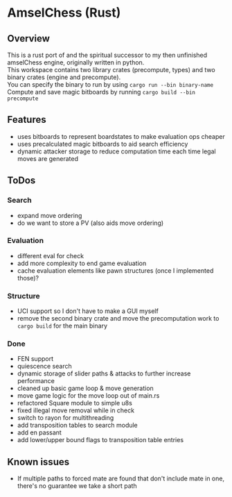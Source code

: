 # AmselChess (Rust)

## Overview
This is a rust port of and the spiritual successor to my then unfinished amselChess engine, originally written in python.  
This workspace contains two library crates (precompute, types) and two binary crates (engine and precompute).  
You can specify the binary to run by using `cargo run --bin binary-name`  
Compute and save magic bitboards by running `cargo build --bin precompute`

## Features
* uses bitboards to represent boardstates to make evaluation ops cheaper
* uses precalculated magic bitboards to aid search efficiency
* dynamic attacker storage to reduce computation time each time legal moves are generated

## ToDos
### Search
* expand move ordering
* do we want to store a PV (also aids move ordering)
### Evaluation
* different eval for check
* add more complexity to end game evaluation
* cache evaluation elements like pawn structures (once I implemented those)?
### Structure
* UCI support so I don't have to make a GUI myself
* remove the second binary crate and move the precomputation work to `cargo build` for the main binary

### Done
* FEN support
* quiescence search
* dynamic storage of slider paths & attacks to further increase performance
* cleaned up basic game loop & move generation
* move game logic for the move loop out of main.rs
* refactored Square module to simple u8s
* fixed illegal move removal while in check
* switch to rayon for multithreading
* add transposition tables to search module
* add en passant
* add lower/upper bound flags to transposition table entries

## Known issues
* If multiple paths to forced mate are found that don't include mate in one, there's no guarantee we take a short path